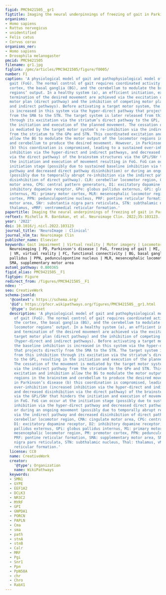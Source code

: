 ```yaml
---
figid: PMC9421505__gr1
figtitle: Imaging the neural underpinnings of freezing of gait in Parkinson’s disease
organisms:
- Homo sapiens
- Rattus norvegicus
- unidentified
- Felis catus
- Corvus corax
organisms_ner:
- Homo sapiens
- Drosophila melanogaster
pmcid: PMC9421505
filename: gr1.jpg
figlink: /pmc/articles/PMC9421505/figure/f0005/
number: F1
caption: 'A physiological model of gait and pathophysiological model of freezing of
  gait (FoG). The normal control of gait requires coordinated activity between the
  cortex, the basal ganglia (BG), and the cerebellum to modulate the brainstem locomotor
  regions’ output. In a healthy system (a), an efficient initiation, execution, and
  termination of the desired movement are achieved via the excitation of the target
  motor plan (direct pathway) and the inhibition of competing motor plans (hyper-direct
  and indirect pathways). Before activating a target motor system, the baseline inhibition
  is increased in this system via the hyper-direct pathway that projects directly
  from the SMA to the STN. The target system is later released from this inhibition
  through its excitation via the striatum’s direct pathway to the GPi, resulting in
  the initiation and execution of the planned movement. The cessation of the movement
  is mediated by the target motor system’s re-inhibition via the indirect pathway
  from the striatum to the GPe and STN. This coordinated excitation and inhibition
  allow the BG to modulate the motor output of the locomotor regions in the brainstem
  and cerebellum to produce the desired movement. However, in Parkinson’s disease
  (b) this coordination is compromised, leading to a sustained over-inhibition (increased
  inhibition via the hyper-direct and indirect pathways, and decreased disinhibition
  via the direct pathway) of the brainstem structures via the GPi/SNr that hinders
  the initiation and execution of movement resulting in FoG. FoG can occur at the
  initiation stage (possibly due to sustained baseline inhibition via the hyper-direct
  pathway and decreased direct pathway disinhibition) or during an ongoing movement
  (possibly due to temporally abrupt re-inhibition via the indirect pathway and decreased
  disinhibition of direct pathway). CLR: cerebellar locomotor region, CMA: cingulate
  motor area, CPG: central pattern generators, D1: excitatory dopamine receptor, D2:
  inhibitory dopamine receptor, GPe: globus pallidus externus, GPi: globus pallidus
  internus, M1: primary motor cortex, MLR: mesencephalic locomotor region, PM: premotor
  cortex, PPN: pedunculopontine nucleus, PRF: pontine reticular formation, SMA: supplementary
  motor area, SNr: substantia nigra pars reticulata, STN: subthalamic nucleus, Thal:
  thalamus, vMRF: ventromedial reticular formation.'
papertitle: Imaging the neural underpinnings of freezing of gait in Parkinson’s disease.
reftext: Michella M. Bardakan, et al. Neuroimage Clin. 2022;35:103123.
year: '2022'
doi: 10.1016/j.nicl.2022.103123
journal_title: 'NeuroImage : Clinical'
journal_nlm_ta: Neuroimage Clin
publisher_name: Elsevier
keywords: Gait impairment | Virtual reality | Motor imagery | Locomotor regions |
  Neuroimaging | PD, Parkinson's disease | FoG, freezing of gait | MI, motor imagery
  | VR, virtual reality | FC, functional connectivity | BG, basal ganglia | GP, globus
  pallidus | PPN, pedunculopontine nucleus | MLR, mesencephalic locomotor region |
  SMA, supplementary motor area
automl_pathway: 0.800365
figid_alias: PMC9421505__F1
figtype: Figure
redirect_from: /figures/PMC9421505__F1
ndex: ''
seo: CreativeWork
schema-jsonld:
  '@context': https://schema.org/
  '@id': https://pfocr.wikipathways.org/figures/PMC9421505__gr1.html
  '@type': Dataset
  description: 'A physiological model of gait and pathophysiological model of freezing
    of gait (FoG). The normal control of gait requires coordinated activity between
    the cortex, the basal ganglia (BG), and the cerebellum to modulate the brainstem
    locomotor regions’ output. In a healthy system (a), an efficient initiation, execution,
    and termination of the desired movement are achieved via the excitation of the
    target motor plan (direct pathway) and the inhibition of competing motor plans
    (hyper-direct and indirect pathways). Before activating a target motor system,
    the baseline inhibition is increased in this system via the hyper-direct pathway
    that projects directly from the SMA to the STN. The target system is later released
    from this inhibition through its excitation via the striatum’s direct pathway
    to the GPi, resulting in the initiation and execution of the planned movement.
    The cessation of the movement is mediated by the target motor system’s re-inhibition
    via the indirect pathway from the striatum to the GPe and STN. This coordinated
    excitation and inhibition allow the BG to modulate the motor output of the locomotor
    regions in the brainstem and cerebellum to produce the desired movement. However,
    in Parkinson’s disease (b) this coordination is compromised, leading to a sustained
    over-inhibition (increased inhibition via the hyper-direct and indirect pathways,
    and decreased disinhibition via the direct pathway) of the brainstem structures
    via the GPi/SNr that hinders the initiation and execution of movement resulting
    in FoG. FoG can occur at the initiation stage (possibly due to sustained baseline
    inhibition via the hyper-direct pathway and decreased direct pathway disinhibition)
    or during an ongoing movement (possibly due to temporally abrupt re-inhibition
    via the indirect pathway and decreased disinhibition of direct pathway). CLR:
    cerebellar locomotor region, CMA: cingulate motor area, CPG: central pattern generators,
    D1: excitatory dopamine receptor, D2: inhibitory dopamine receptor, GPe: globus
    pallidus externus, GPi: globus pallidus internus, M1: primary motor cortex, MLR:
    mesencephalic locomotor region, PM: premotor cortex, PPN: pedunculopontine nucleus,
    PRF: pontine reticular formation, SMA: supplementary motor area, SNr: substantia
    nigra pars reticulata, STN: subthalamic nucleus, Thal: thalamus, vMRF: ventromedial
    reticular formation.'
  license: CC0
  name: CreativeWork
  creator:
    '@type': Organization
    name: WikiPathways
  keywords:
  - SMN1
  - GYPE
  - EEF1A2
  - DCLK3
  - NR3C2
  - MYRF
  - GPI
  - GNPDA1
  - PORCN
  - PAPLN
  - Cma
  - sma
  - path
  - stnA
  - stnB
  - Calr
  - MRF
  - Pgi
  - Snr1
  - Ppn
  - PpN58A
  - chr
  - Chro
  - RabX1
---
```

